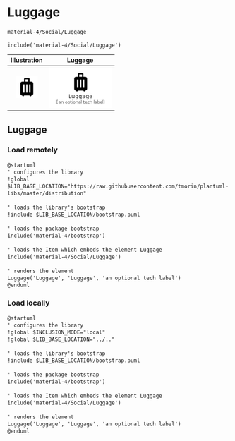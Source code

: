 # Luggage


```text
material-4/Social/Luggage
```

```text
include('material-4/Social/Luggage')
```



| Illustration | Luggage |
| :---: | :---: |
| ![illustration for Illustration](../../material-4/Social/Luggage.png) | ![illustration for Luggage](../../material-4/Social/Luggage.Local.png) |




## Luggage

### Load remotely
```plantuml
@startuml
' configures the library
!global $LIB_BASE_LOCATION="https://raw.githubusercontent.com/tmorin/plantuml-libs/master/distribution"

' loads the library's bootstrap
!include $LIB_BASE_LOCATION/bootstrap.puml

' loads the package bootstrap
include('material-4/bootstrap')

' loads the Item which embeds the element Luggage
include('material-4/Social/Luggage')

' renders the element
Luggage('Luggage', 'Luggage', 'an optional tech label')
@enduml
```

### Load locally
```plantuml
@startuml
' configures the library
!global $INCLUSION_MODE="local"
!global $LIB_BASE_LOCATION="../.."

' loads the library's bootstrap
!include $LIB_BASE_LOCATION/bootstrap.puml

' loads the package bootstrap
include('material-4/bootstrap')

' loads the Item which embeds the element Luggage
include('material-4/Social/Luggage')

' renders the element
Luggage('Luggage', 'Luggage', 'an optional tech label')
@enduml
```


